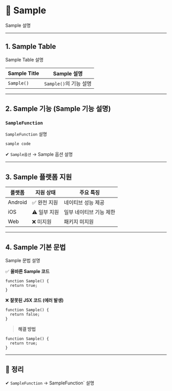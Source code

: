# 📄 Sample

Sample 설명

---

## 1. Sample Table

Sample Table 설명

| Sample Title | Sample 설명 |
|---------------|------|
| `Sample()` | `Sample()`의 기능 설명 |

---

## 2. Sample 기능 (Sample 기능 설명)

### `SampleFunction`
`SampleFunction` 설명

```sh
sample code
```

✔ `Sample옵션` → Sample 옵션 설명 

---

## 3. Sample 플랫폼 지원

| 플랫폼 | 지원 상태 | 주요 특징 |
|--------|---------|----------|
| Android | ✅ 완전 지원 | 네이티브 성능 제공 |
| iOS | ⚠️ 일부 지원 | 일부 네이티브 기능 제한 |
| Web | ❌ 미지원 | 패키지 미지원 |

---

## 4. Sample 기본 문법

Sample 문법 설명 

✅ **올바른 Sample 코드**
```sample
function Sample() {
  return true;
}
```

❌ **잘못된 JSX 코드 (에러 발생)**
```sample
function Sample() {
  return false;
}
```
> **해결 방법**  
```sample
function Sample() {
  return true;
}
```

---


## 🎯 정리

✔ `SampleFunction` → SampleFunction` 설명   
